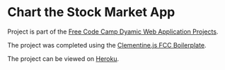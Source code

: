 # Chart the Stock Market App
Project is part of the [Free Code Camp Dyamic Web Application Projects](https://www.freecodecamp.com/challenges/chart-the-stock-market).

The project was completed using the [Clementine.js FCC Boilerplate](http://www.clementinejs.com/).

The project can be viewed on [Heroku](#).